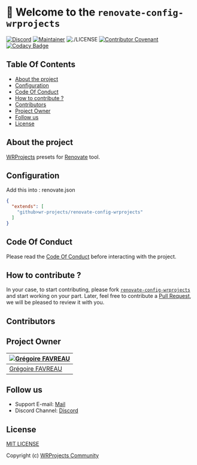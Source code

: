 # 👋 Welcome to the `renovate-config-wrprojects`

[![Discord](https://img.shields.io/badge/Discord-5865F2)]()
[![Maintainer](https://img.shields.io/badge/Maintainer-WRProjects-7F187F)]()
![./LICENSE](https://img.shields.io/github/license/wr-projects/renovate-config-wrprojects)
[![Contributor Covenant](https://img.shields.io/badge/Contributor%20Covenant-2.1-4baaaa.svg)](code_of_conduct.md)
[![Codacy Badge](https://app.codacy.com/project/badge/Grade/5323bd08dd3f4dbd91a9d889847ba2b3)](https://www.codacy.com/gh/wr-projects/renovate-config-wrprojects/dashboard?utm_source=github.com&amp;utm_medium=referral&amp;utm_content=wr-projects/renovate-config-wrprojects&amp;utm_campaign=Badge_Grade)

## Table Of Contents
- [About the project](#about-the-project)
- [Configuration](#configuration)
- [Code Of Conduct](#code-of-conduct)
- [How to contribute ?](#how-to-contribute-)
- [Contributors](#contributors)
- [Project Owner](#project-owner)
- [Follow us](#follow-us)
- [License](#license)

## About the project 

[WRProjects](https://github.com/wr-projects) presets for [Renovate](https://github.com/renovatebot/renovate) tool.

## Configuration

Add this into : renovate.json
```json
{
  "extends": [
    "github>wr-projects/renovate-config-wrprojects"
  ]
}
```

## Code Of Conduct

Please read the [Code Of Conduct](https://github.com/wr-projects/utils/blob/main/.github/wiki/CODE_OF_CONDUCT.md) before interacting with the project.


## How to contribute ?

In your case, to start contributing, please fork [`renovate-config-wrprojects`](https://github.com/wr-projects/renovate-config-wrprojects/fork) and start working on your part.
Later, feel free to contribute a [Pull Request](https://docs.github.com/en/pull-requests/collaborating-with-pull-requests/proposing-changes-to-your-work-with-pull-requests/creating-a-pull-request-from-a-fork), we will be pleased to review it with you.

## Contributors



## Project Owner

| [![Grégoire FAVREAU](https://github.com/GregoireF.png?size=100)](https://github.com/GregoireF) |
| -------------------------------------------------- |
| [Grégoire FAVREAU](https://github.com/GregoireF)                                          |

## Follow us

* Support E-mail: [Mail](support@webreadyprojects.atlassian.net)
* Discord Channel: [Discord](https://discord.com/channels/849073103984525323/)

## License
[MIT LICENSE](https://github.com/wr-projects/utils/blob/main/packages/renovate-config/LICENSE)

Copyright (c) [WRProjects Community](https://github.com/wr-projects)